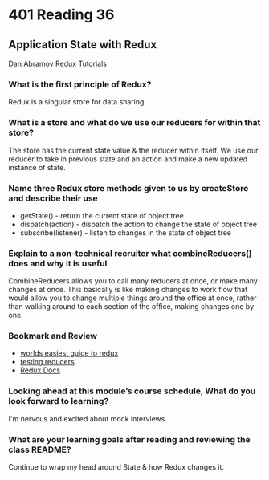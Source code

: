 # 401 Reading 36

## Application State with Redux

[Dan Abramov Redux Tutorials](https://egghead.io/courses/fundamentals-of-redux-course-from-dan-abramov-bd5cc867)

### What is the first principle of Redux?

Redux is a singular store for data sharing.

### What is a store and what do we use our reducers for within that store?

The store has the current state value & the reducer within itself. We use our reducer to take in previous state and an action and make a new updated instance of state.

### Name three Redux store methods given to us by createStore and describe their use

- getState() - return the current state of object tree
- dispatch(action) - dispatch the action to change the state of object tree
- subscribe(listener) - listen to changes in the state of object tree

### Explain to a non-technical recruiter what combineReducers() does and why it is useful

CombineReducers allows you to call many reducers at once, or make many changes at once. This basically is like making changes to work flow that would allow you to change multiple things around the office at once, rather than walking around to each section of the office, making changes one by one.

### Bookmark and Review

- [worlds easiest guide to redux](https://www.freecodecamp.org/news/understanding-redux-the-worlds-easiest-guide-to-beginning-redux-c695f45546f6)
- [testing reducers](https://medium.com/@netxm/testing-redux-reducers-with-jest-6653abbfe3e1)
- [Redux Docs](https://redux.js.org/)

### Looking ahead at this module’s course schedule, What do you look forward to learning?

I'm nervous and excited about mock interviews.

### What are your learning goals after reading and reviewing the class README?

Continue to wrap my head around State & how Redux changes it.

